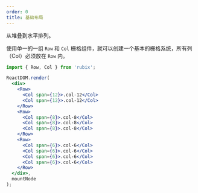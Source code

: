 ```yaml
---
order: 0
title: 基础布局
---
```


从堆叠到水平排列。

使用单一的一组 `Row` 和 `Col` 栅格组件，就可以创建一个基本的栅格系统，所有列（Col）必须放在 `Row` 内。

````jsx
import { Row, Col } from 'rubix';

ReactDOM.render(
  <div>
    <Row>
      <Col span={12}>.col-12</Col>
      <Col span={12}>.col-12</Col>
    </Row>
    <Row>
      <Col span={8}>.col-8</Col>
      <Col span={8}>.col-8</Col>
      <Col span={8}>.col-8</Col>
    </Row>
    <Row>
      <Col span={6}>.col-6</Col>
      <Col span={6}>.col-6</Col>
      <Col span={6}>.col-6</Col>
      <Col span={6}>.col-6</Col>
    </Row>
  </div>,
  mountNode
);
````
